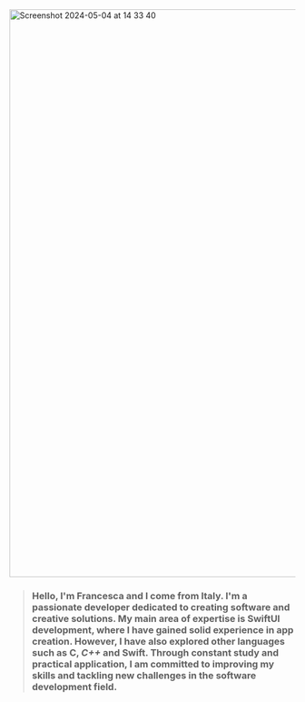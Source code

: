 <img width="999" alt="Screenshot 2024-05-04 at 14 33 40" src="https://github.com/FrancescaFerrini/FrancescaFerrini/assets/75753679/517370fb-f461-4c80-a345-859f52b193d4">


> ### Hello, I'm Francesca and I come from Italy. I'm a passionate developer dedicated to creating software and creative solutions. My main area of expertise is SwiftUI development, where I have gained solid experience in app creation. However, I have also explored other languages ​​such as **C**, *C++* and **Swift**. Through constant study and practical application, I am committed to improving my skills and tackling new challenges in the software development field.
